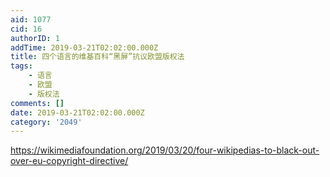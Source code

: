 ```yaml
---
aid: 1077
cid: 16
authorID: 1
addTime: 2019-03-21T02:02:00.000Z
title: 四个语言的维基百科“黑屏”抗议欧盟版权法
tags:
    - 语言
    - 欧盟
    - 版权法
comments: []
date: 2019-03-21T02:02:00.000Z
category: '2049'
---
```


https://wikimediafoundation.org/2019/03/20/four-wikipedias-to-black-out-over-eu-copyright-directive/

